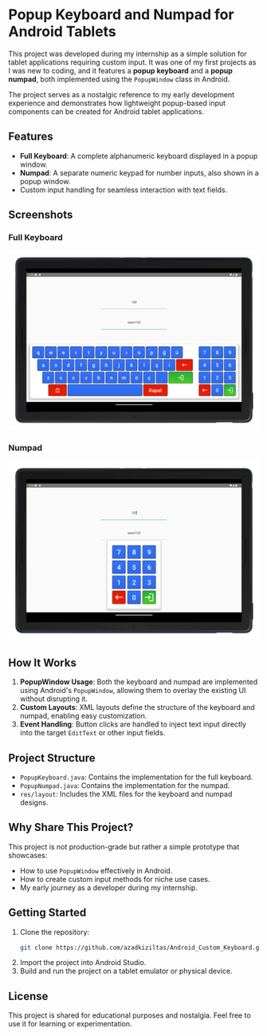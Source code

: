 # Popup Keyboard and Numpad for Android Tablets

This project was developed during my internship as a simple solution for tablet applications requiring custom input. It was one of my first projects as I was new to coding, and it features a **popup keyboard** and a **popup numpad**, both implemented using the `PopupWindow` class in Android. 

The project serves as a nostalgic reference to my early development experience and demonstrates how lightweight popup-based input components can be created for Android tablet applications.


## Features

- **Full Keyboard**: A complete alphanumeric keyboard displayed in a popup window.
- **Numpad**: A separate numeric keypad for number inputs, also shown in a popup window.
- Custom input handling for seamless interaction with text fields.

## Screenshots

### Full Keyboard
![Full Keyboard](screenshots/full_keyboard_image.png)

### Numpad
![Numpad](screenshots/numpad_image.png)

## How It Works

1. **PopupWindow Usage**: Both the keyboard and numpad are implemented using Android's `PopupWindow`, allowing them to overlay the existing UI without disrupting it.
2. **Custom Layouts**: XML layouts define the structure of the keyboard and numpad, enabling easy customization.
3. **Event Handling**: Button clicks are handled to inject text input directly into the target `EditText` or other input fields.

## Project Structure

- `PopupKeyboard.java`: Contains the implementation for the full keyboard.
- `PopupNumpad.java`: Contains the implementation for the numpad.
- `res/layout`: Includes the XML files for the keyboard and numpad designs.

## Why Share This Project?

This project is not production-grade but rather a simple prototype that showcases:
- How to use `PopupWindow` effectively in Android.
- How to create custom input methods for niche use cases.
- My early journey as a developer during my internship.

## Getting Started

1. Clone the repository:
   ```bash
   git clone https://github.com/azadkiziltas/Android_Custom_Keyboard.git
   ```
2. Import the project into Android Studio.
3. Build and run the project on a tablet emulator or physical device.

## License

This project is shared for educational purposes and nostalgia. Feel free to use it for learning or experimentation.
